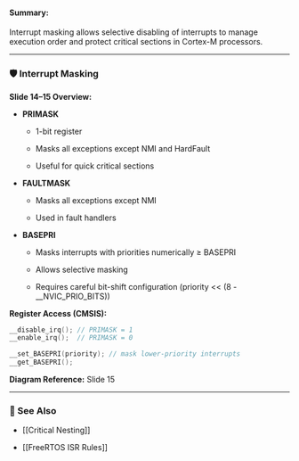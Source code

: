 #### Summary:

Interrupt masking allows selective disabling of interrupts to manage execution order and protect critical sections in Cortex-M processors.

---

### 🛡️ Interrupt Masking

**Slide 14–15 Overview:**

- **PRIMASK**
    
    - 1-bit register
        
    - Masks all exceptions except NMI and HardFault
        
    - Useful for quick critical sections
        
- **FAULTMASK**
    
    - Masks all exceptions except NMI
        
    - Used in fault handlers
        
- **BASEPRI**
    
    - Masks interrupts with priorities numerically ≥ BASEPRI
        
    - Allows selective masking
        
    - Requires careful bit-shift configuration (priority << (8 - __NVIC_PRIO_BITS))
        

**Register Access (CMSIS):**

```c
__disable_irq(); // PRIMASK = 1
__enable_irq();  // PRIMASK = 0

__set_BASEPRI(priority); // mask lower-priority interrupts
__get_BASEPRI();
```

**Diagram Reference:** Slide 15

---

### 🔗 See Also

- [[Critical Nesting]]
    
- [[FreeRTOS ISR Rules]]